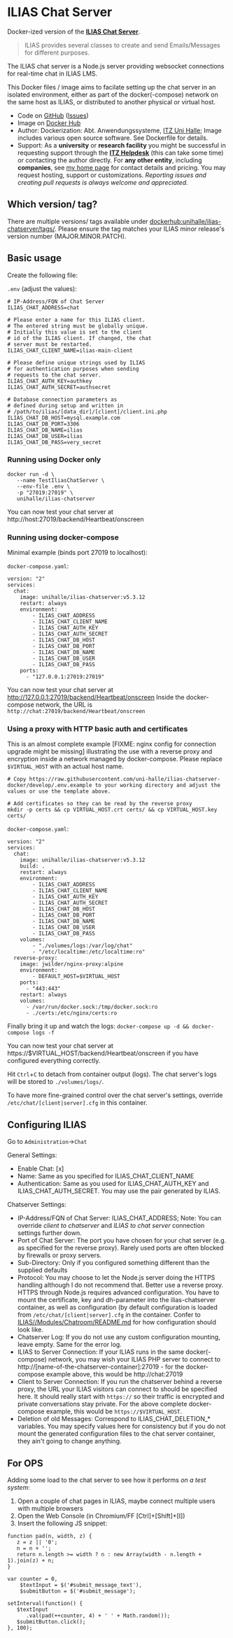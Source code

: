# ILIAS Chat Server

Docker-ized version of the [**ILIAS Chat Server**](https://github.com/ILIAS-eLearning/ILIAS/blob/trunk/Modules/Chatroom/README.md).

> ILIAS provides several classes to create and send Emails/Messages for different purposes.

The ILIAS chat server is a Node.js server providing websocket connections for real-time chat in ILIAS LMS.

This Docker files / image aims to facilate setting up the chat server in an isolated environment, either as part of the docker(-compose) network on the same host as ILIAS, or distributed to another physical or virtual host.

* Code on [GitHub](https://github.com/uni-halle/ilias-chatserver-docker) ([Issues](https://github.com/uni-halle/ilias-chatserver-docker/issues))
* Image on [Docker Hub](https://hub.docker.com/r/unihalle/ilias-chatserver)
* Author: Dockerization: Abt. Anwendungssysteme, [ITZ Uni Halle](http://itz.uni-halle.de/); Image includes various open source software.
  See Dockerfile for details.
* Support: As a **university** or **research facility** you might be successful in requesting support through the **[ITZ Helpdesk](mailto:helpdesk@itz.uni-halle.de)** (this can take some time) or contacting the author directly. For **any other entity**, including **companies**, see [my home page](https://wohlpa.de/) for contact details and pricing. You may request hosting, support or customizations.
  *Reporting issues and creating pull requests is always welcome and appreciated.*

## Which version/ tag?

There are multiple versions/ tags available under [dockerhub:unihalle/ilias-chatserver/tags/](https://hub.docker.com/r/unihalle/ilias-chatserver/tags/). Please ensure the tag matches your ILIAS minor release's version number (MAJOR.MINOR.PATCH).

## Basic usage

Create the following file:

`.env` (adjust the values):
```
# IP-Address/FQN of Chat Server
ILIAS_CHAT_ADDRESS=chat

# Please enter a name for this ILIAS client.
# The entered string must be globally unique.
# Initially this value is set to the client
# id of the ILIAS client. If changed, the chat
# server must be restarted.
ILIAS_CHAT_CLIENT_NAME=ilias-main-client

# Please define unique strings used by ILIAS
# for authentication purposes when sending
# requests to the chat server.
ILIAS_CHAT_AUTH_KEY=authkey
ILIAS_CHAT_AUTH_SECRET=authsecret

# Database connection parameters as
# defined during setup and written in
# /path/to/ilias/[data_dir]/[client]/client.ini.php
ILIAS_CHAT_DB_HOST=mysql.example.com
ILIAS_CHAT_DB_PORT=3306
ILIAS_CHAT_DB_NAME=ilias
ILIAS_CHAT_DB_USER=ilias
ILIAS_CHAT_DB_PASS=very_secret
```

### Running using Docker only

```
docker run -d \
   --name TestIliasChatServer \
   --env-file .env \
   -p "27019:27019" \
   unihalle/ilias-chatserver
```

You can now test your chat server at http://host:27019/backend/Heartbeat/onscreen

### Running using docker-compose

Minimal example (binds port 27019 to localhost):

`docker-compose.yaml`:
```
version: "2"
services:
  chat:
    image: unihalle/ilias-chatserver:v5.3.12
    restart: always
    environment:
        - ILIAS_CHAT_ADDRESS
        - ILIAS_CHAT_CLIENT_NAME
        - ILIAS_CHAT_AUTH_KEY
        - ILIAS_CHAT_AUTH_SECRET
        - ILIAS_CHAT_DB_HOST
        - ILIAS_CHAT_DB_PORT
        - ILIAS_CHAT_DB_NAME
        - ILIAS_CHAT_DB_USER
        - ILIAS_CHAT_DB_PASS
    ports:
      - "127.0.0.1:27019:27019"
```

You can now test your chat server at http://127.0.0.1:27019/backend/Heartbeat/onscreen
Inside the docker-compose network, the URL is `http://chat:27019/backend/Heartbeat/onscreen`

### Using a proxy with HTTP basic auth and certificates

This is an almost complete example [FIXME: nginx config for connection upgrade might be missing] illustrating the use with a reverse proxy and encryption inside a network managed by docker-compose. Please replace `$VIRTUAL_HOST` with an actual host name.

```
# Copy https://raw.githubusercontent.com/uni-halle/ilias-chatserver-docker/develop/.env.example to your working directory and adjust the values or use the template above.

# Add certificates so they can be read by the reverse proxy
mkdir -p certs && cp VIRTUAL_HOST.crt certs/ && cp VIRTUAL_HOST.key certs/
```

`docker-compose.yaml`:
```
version: "2"
services:
  chat:
    image: unihalle/ilias-chatserver:v5.3.12
    build: .
    restart: always
    environment:
        - ILIAS_CHAT_ADDRESS
        - ILIAS_CHAT_CLIENT_NAME
        - ILIAS_CHAT_AUTH_KEY
        - ILIAS_CHAT_AUTH_SECRET
        - ILIAS_CHAT_DB_HOST
        - ILIAS_CHAT_DB_PORT
        - ILIAS_CHAT_DB_NAME
        - ILIAS_CHAT_DB_USER
        - ILIAS_CHAT_DB_PASS
    volumes:
        - "./volumes/logs:/var/log/chat"
        - "/etc/localtime:/etc/localtime:ro"
  reverse-proxy:
    image: jwilder/nginx-proxy:alpine
    environment:
        - DEFAULT_HOST=$VIRTUAL_HOST
    ports:
      - "443:443"
    restart: always
    volumes:
      - /var/run/docker.sock:/tmp/docker.sock:ro
      - ./certs:/etc/nginx/certs:ro
```

Finally bring it up and watch the logs:
`docker-compose up -d && docker-compose logs -f`

You can now test your chat server at https://$VIRTUAL_HOST/backend/Heartbeat/onscreen if you have configured everything correctly.

Hit `Ctrl`+`C` to detach from container output (logs). The chat server's logs will be stored to `./volumes/logs/`.

To have more fine-grained control over the chat server's settings, override `/etc/chat/[client|server].cfg` in this container.


## Configuring ILIAS

Go to `Administration`→`Chat`

General Settings:

* Enable Chat: [x]
* Name: Same as you specified for ILIAS_CHAT_CLIENT_NAME
* Authentication: Same as you used for ILIAS_CHAT_AUTH_KEY and ILIAS_CHAT_AUTH_SECRET. You may use the pair generated by ILIAS.

Chatserver Settings:

* IP-Address/FQN of Chat Server: ILIAS_CHAT_ADDRESS; Note: You can override _client to chatserver_ and _ILIAS to chat server_ connection settings further down.
* Port of Chat Server: The port you have chosen for your chat server (e.g. as specified for the reverse proxy). Rarely used ports are often blocked by firewalls or proxy servers.
* Sub-Directory: Only if you configured something different than the supplied defaults
* Protocol: You may choose to let the Node.js server doing the HTTPS handling although I do not recommend that. Better use a reverse proxy. HTTPS through Node.js requires advanced configuration. You have to mount the certificate, key and dh-parameter into the ilias-chatserver container, as well as configuration (by default configuration is loaded from `/etc/chat/[client|server].cfg` in the container. Confer to [ILIAS//Modules/Chatroom/README.md](https://github.com/ILIAS-eLearning/ILIAS/blob/trunk/Modules/Chatroom/README.md) for how configuration should look like.
* Chatserver Log: If you do not use any custom configuration mounting, leave empty. Same for the error log.
* ILIAS to Server Connection: If your ILIAS runs in the same docker(-compose) network, you may wish your ILIAS PHP server to connect to http://[name-of-the-chatserver-container]:27019 - for the docker-compose example above, this would be http://chat:27019
* Client to Server Connection: If you run the chatserver behind a reverse proxy, the URL your ILIAS visitors can connect to should be specified here. It should really start with `https://` so their traffic is encrypted and private conversations stay private. For the above complete docker-compose example, this would be `https://$VIRTUAL_HOST`.
* Deletion of old Messages: Correspond to ILIAS_CHAT_DELETION_* variables. You may specify values here for consistency but if you do not mount the generated configuration files to the chat server container, they ain't going to change anything.

## For OPS

Adding some load to the chat server to see how it performs *on a test system*:

1. Open a couple of chat pages in ILIAS, maybe connect multiple users with multiple browsers
2. Open the Web Console (in Chromium/FF [Ctrl]+[Shift]+[I])
3. Insert the following JS snippet:

```
function pad(n, width, z) {
   z = z || '0';
   n = n + '';
   return n.length >= width ? n : new Array(width - n.length + 1).join(z) + n;
}

var counter = 0,
    $textInput = $('#submit_message_text'),
    $submitButton = $('#submit_message');

setInterval(function() {
   $textInput
      .val(pad(++counter, 4) + ' ' + Math.random());
   $submitButton.click();
}, 100);
```

